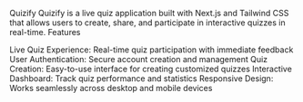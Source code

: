 Quizify
Quizify is a live quiz application built with Next.js and Tailwind CSS that allows users to create, share, and participate in interactive quizzes in real-time.
Features

Live Quiz Experience: Real-time quiz participation with immediate feedback
User Authentication: Secure account creation and management
Quiz Creation: Easy-to-use interface for creating customized quizzes
Interactive Dashboard: Track quiz performance and statistics
Responsive Design: Works seamlessly across desktop and mobile devices
